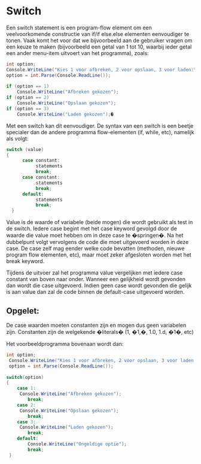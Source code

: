 # Switch

Een switch statement is een program-flow element om een veelvoorkomende constructie van if/if else.else elementen eenvoudiger te tonen. Vaak komt het voor dat we bijvoorbeeld aan de gebruiker vragen om een keuze te maken (bijvoorbeeld een getal van 1 tot 10, waarbij ieder getal een ander menu-item uitvoert van het programma), zoals:

```csharp
int option;
Console.WriteLine("Kies 1 voor afbreken, 2 voor opslaan, 3 voor laden:");
option = int.Parse(Console.ReadLine());
 
if (option == 1)
    Console.WriteLine("Afbreken gekozen");
if (option == 2)
    Console.WriteLine("Opslaan gekozen");
if (option == 3)
    Console.WriteLine("Laden gekozen");�
```

Met een switch kan dit eenvoudiger. De syntax van een switch is een beetje specialer dan de andere programma flow-elementen (if, while, etc), namelijk als volgt:

```csharp
switch (value)
{
      case constant:
           statements
           break;
      case constant:
           statements
           break;
      default:
           statements
           break;
  }
```

Value is de waarde of variabele (beide mogen) die wordt gebruikt als test in de switch. Iedere case begint met het case keyword gevolgd door de waarde die value moet hebben om in deze case te �springen�. Na het dubbelpunt volgt vervolgens de code die moet uitgevoerd worden in deze case. De case zelf mag eender welke code bevatten (methoden, nieuwe program flow elementen, etc), maar moet zeker afgesloten worden met het break keyword.

Tijdens de uitvoer zal het programma value vergelijken met iedere case constant van boven naar onder. Wanneer een gelijkheid wordt gevonden dan wordt die case uitgevoerd. Indien geen case wordt gevonden die gelijk is aan value dan zal de code binnen de default-case uitgevoerd worden.

## Opgelet:

De case waarden moeten constanten zijn en mogen dus geen variabelen zijn. Constanten zijn de welgekende �literals� (1, �1,�, 1.0, 1.d, �1�, etc)

Het voorbeeldprogramma bovenaan wordt dan:
```csharp
int option;
 Console.WriteLine("Kies 1 voor afbreken, 2 voor opslaan, 3 voor laden:");
 option = int.Parse(Console.ReadLine());
 
switch(option)
{
    case 1:
     Console.WriteLine("Afbreken gekozen");
        break;
    case 2:        
     Console.WriteLine("Opslaan gekozen");
        break;
    case 3:
     Console.WriteLine("Laden gekozen");
        break;
    default: 
        Console.WriteLine("Ongeldige optie");
        break;
 }
```

